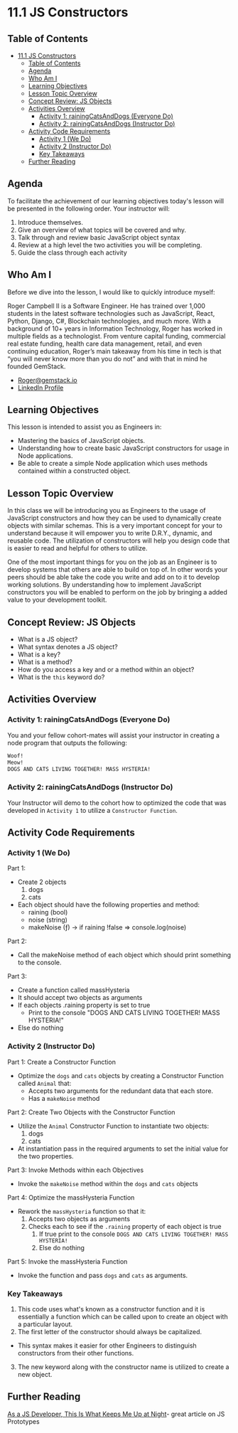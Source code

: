 # 11.1 JS Constructors
## Table of Contents
- [11.1 JS Constructors](#111-js-constructors)
  - [Table of Contents](#table-of-contents)
  - [Agenda](#agenda)
  - [Who Am I](#who-am-i)
  - [Learning Objectives](#learning-objectives)
  - [Lesson Topic Overview](#lesson-topic-overview)
  - [Concept Review: JS Objects](#concept-review-js-objects)
  - [Activities Overview](#activities-overview)
    - [Activity 1: rainingCatsAndDogs (Everyone Do)](#activity-1-rainingcatsanddogs-everyone-do)
    - [Activity 2: rainingCatsAndDogs (Instructor Do)](#activity-2-rainingcatsanddogs-instructor-do)
  - [Activity Code Requirements](#activity-code-requirements)
    - [Activity 1 (We Do)](#activity-1-we-do)
    - [Activity 2 (Instructor Do)](#activity-2-instructor-do)
    - [Key Takeaways](#key-takeaways)
  - [Further Reading](#further-reading)

## Agenda
To facilitate the achievement of our learning objectives today's lesson will be presented in the following order.
Your instructor will:
1. Introduce themselves.
2. Give an overview of what topics will be covered and why.
3. Talk through and review basic JavaScript object syntax
4. Review at a high level the two activities you will be completing.
5. Guide the class through each activity

## Who Am I
Before we dive into the lesson, I would like to quickly introduce myself:

Roger Campbell II is a Software Engineer. He has trained over 1,000 students in the latest software technologies such as JavaScript, React, Python, Django, C#, Blockchain technologies, and much more. With a background of 10+ years in Information Technology, Roger has worked in multiple fields as a technologist. From venture capital funding, commercial real estate funding, health care data management, retail, and even continuing education, Roger’s main takeaway from his time in tech is that “you will never know more than you do not” and with that in mind he founded GemStack.

* [Roger@gemstack.io](mailto:roger@gemstack.io)
* [LinkedIn Profile](https://www.linkedin.com/in/mrrogercampbell/)

## Learning Objectives
This lesson is intended to assist you as Engineers in:
  * Mastering the basics of JavaScript objects.
  * Understanding how to create basic JavaScript constructors for usage in Node applications.
  * Be able to create a simple Node application which uses methods contained within a constructed
object.

## Lesson Topic Overview
In this class we will be introducing you as Engineers to the usage of JavaScript constructors and how they
can be used to dynamically create objects with similar schemas. This is a very important concept for your to understand because it will empower you to write D.R.Y., dynamic, and reusable code. The utilization of constructors will help you design code that is easier to read and helpful for others to utilize.

One of the most important things for you on the job as an Engineer is to develop systems that others are able to build on top of. In other words your peers should be able take the code you write and add on to it to develop working solutions. By understanding how to implement JavaScript constructors you will be enabled to perform on the job by bringing a added value to your development toolkit.

## Concept Review: JS Objects
* What is a JS object?
* What syntax denotes a JS object?
* What is a key?
* What is a method?
* How do you access a key and or a method within an object?
* What is the `this` keyword do?
## Activities Overview
### Activity 1: rainingCatsAndDogs (Everyone Do)
You and your fellow cohort-mates will assist your instructor in creating a node program that outputs the following:

```sh
Woof!
Meow!
DOGS AND CATS LIVING TOGETHER! MASS HYSTERIA!
```

### Activity 2: rainingCatsAndDogs (Instructor Do)
Your Instructor will demo to the cohort how to optimized the code that was developed in `Activity 1` to utilize a `Constructor Function`.

## Activity Code Requirements
### Activity 1 (We Do)
Part 1:
* Create 2 objects
  1. dogs
  2. cats
* Each object should have the following properties and method:
  * raining (bool)
  * noise (string)
  * makeNoise (ƒ) -> if raining !false => console.log(noise)

Part 2:
* Call the makeNoise method of each object which should print something to the console.

Part 3:
* Create a function called massHysteria
* It should accept two objects as arguments
* If each objects .raining property is set to true
  * Print to the console "DOGS AND CATS LIVING TOGETHER! MASS HYSTERIA!"
* Else do nothing

### Activity 2 (Instructor Do)
Part 1: Create a Constructor Function
* Optimize the `dogs` and `cats` objects by creating a Constructor Function called `Animal` that:
  * Accepts two arguments for the redundant data that each store.
  * Has a `makeNoise` method

Part 2: Create Two Objects with the Constructor Function
* Utilize the `Animal` Constructor Function to instantiate two objects:
  1. dogs
  2. cats
* At instantiation pass in the required arguments to set the initial value for the two properties.

Part 3: Invoke Methods within each Objectives
* Invoke the `makeNoise` method within the `dogs` and `cats` objects

Part 4: Optimize the massHysteria Function
* Rework the `massHysteria` function so that it:
  1. Accepts two objects as arguments
  2. Checks each to see if the `.raining` property of each object is true
     1. If true print to the console `DOGS AND CATS LIVING TOGETHER! MASS HYSTERIA!`
     2. Else do nothing

Part 5: Invoke the massHysteria Function
* Invoke the function and pass `dogs` and `cats` as arguments.

### Key Takeaways
1. This code uses what's known as a constructor function and it is essentially a function which can be called upon to create an object with a particular layout.
2. The first letter of the constructor should always be capitalized.
  * This syntax makes it easier for other Engineers to distinguish constructors from their other functions.
3. The new keyword along with the constructor name is utilized to create a new object.


## Further Reading
[As a JS Developer, This Is What Keeps Me Up at Night](https://www.toptal.com/javascript/es6-class-chaos-keeps-js-developer-up#:~:text=Functions%20are%20first%2Dclass%20in,function%20that%20returns%20an%20object.)- great article on JS Prototypes